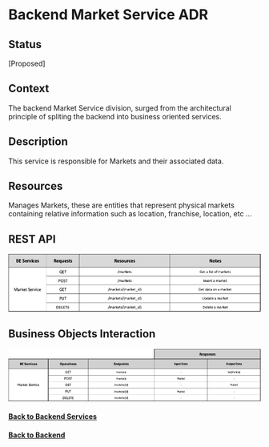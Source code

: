 # Backend Market Service ADR

## Status

[Proposed]

## Context

The backend Market Service division, surged from the architectural principle of spliting the backend into business oriented services. 

## Description

This service is responsible for Markets and their associated data.

## Resources

Manages Markets, these are entities that represent physical markets containing relative information such as location, franchise, location, etc ...

## REST API

<img src="../requests/assets/MarketService.png" alt="REST Market Service" />

## Business Objects Interaction


<img src="../business-objects/assets/MarketBOs.png" alt="Business Objects Interaction"  />

#### [Back to Backend Services](./README.md)
#### [Back to Backend](../README.md)